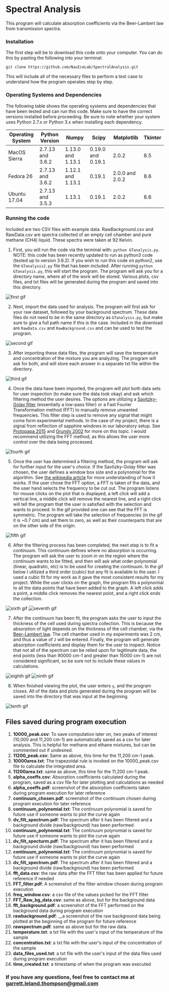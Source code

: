 # Spectral Analysis


This program will calculate absorption coefficients via the Beer-Lambert law from transmission spectra.


### Installation
The first step will be to download this code onto your computer. You can do this by pasting the following into your terminal:

`git clone https://github.com/NauIceLab/SpectralAnalysis.git`

This will include all of the necessary files to perform a test case to understand how the program operates step by step. 

### Operating Systems and Dependencies

The following table shows the operating systems and dependencies that have been tested and can run this code. Make sure to have the correct versions installed before proceeding. Be sure to note whether your system uses Python 2.7.x or Python 3.x when installing each dependency. 

|Operating System | Python Version | Numpy | Scipy | Matplotlib | Tkinter|
|---|---|---|---|---|---|
|MacOS Sierra|  2.7.13 and 3.6.2| 1.13.0 and 1.13.1 | 0.19.0 and 0.19.1 | 2.0.2 | 8.5 |
|Fedora 26|  2.7.13 and 3.6.2| 1.12.1 and 1.13.1 | 0.19.1 | 2.0.0 and 2.0.2 | 8.6 |
|Ubuntu 17.04|  2.7.13 and 3.5.3|  1.13.1 | 0.19.1 |  2.0.2 | 8.6 |

### Running the code
Included are two CSV files with example data. RawBackground.csv and RawData.csv are spectra collected of an empty cell chamber and pure methane (CH4) liquid. These spectra were taken at 92 Kelvin. 

1. First, you will run the code via the terminal with: `python GTanalysis.py`. NOTE: this code has been recently updated to run as python3 code (tested up to version 3.6.2). If you wish to run this code on python2, use the `GTanalysis2.py` file that has been included. After running `python GTanalysis.py`, this will start the program. The program will ask you for a directory name, where all of the work will be stored. Various plots, csv files, and txt files will be generated during the program and saved into this directory. 


![first gif](https://github.com/Gleland/SpectralAnalysis/blob/master/images/part1.gif) 



2. Next, import the data used for analysis. The program will first ask for your raw dataset, followed by your background spectrum. These data files do not need to be in the same directory as `GTanalysis.py`, but make sure to give a full path name if this is the case. Included in the download are `RawData.csv` and `RawBackground.csv` and can be used to test the program.


![second gif](https://github.com/Gleland/SpectralAnalysis/blob/master/images/part2.gif) 


3. After importing these data files, the program will save the temperature and concentration of the mixture you are analyzing. The program will ask for both, and will store each answer in a separate txt file within the directory.

![third gif](https://github.com/Gleland/SpectralAnalysis/blob/master/images/part3.gif)



4. Once the data have been imported, the program will plot both data sets for user inspection (to make sure the data look okay) and ask which filtering method the user desires. The options are utilizing a [Savitzky-Golay filter](https://en.wikipedia.org/wiki/Savitzky–Golay_filter) (essentially a low-pass filter) or a Fast Fourier Transformation method (FFT) to manually remove unwanted frequencies. This filter step is used to remove any signal that might come form experimental methods. In the case of my project, there is a signal from reflection of sapphire windows in our laboratory setup. See [Protopapa 2015](https://arxiv.org/pdf/1503.00703.pdf) and [Grundy 2002](http://www.sciencedirect.com/science/article/pii/S0019103501967260) for more on this topic. I would recommend utilizing the FFT method, as this allows the user more control over the data being processed.

![fourth gif](https://github.com/Gleland/SpectralAnalysis/blob/master/images/fft_choice.gif)



5. Once the user has determined a filtering method, the program will ask for further input for the user's choice. If the Savtizky-Golay filter was chosen, the user defines a window box size and a polynomial for the algorithm. See [the wikipedia article](https://en.wikipedia.org/wiki/Savitzky–Golay_filter) for more understanding of how it works. If the user chose the FFT option, a FFT is taken of the data, and the user hand selects the frequency to be cut out. The program listens for mouse clicks on the plot that is displayed, a left click will add a vertical line, a middle click will remove the nearest line, and a right click will tell the program that the user is satisfied with the selection and wants to proceed. In the gif provided one can see that the FFT is symmetric. The program will take the selection of frequencies (in the gif it is ~0.7 cm) and set them to zero, as well as their counterparts that are on the other side of the origin.

![fifth gif](https://github.com/Gleland/SpectralAnalysis/blob/master/images/fft_cut.gif)


6. After the filtering process has been completed, the next step is to fit a continuum. This continuum defines where no absorption is occurring. The program will ask the user to zoom in on the region where the continuum wants to be fitted, and then will ask what order polynomial (linear, quadratic, etc) is to be used for creating the continuum. In the gif below I utilized a third order (cubic) but any fit is available to the user. I used a cubic fit for my work as it gave the most consistent results for my project. While the user clicks on the graph, the program fits a polynomial to all the data points that have been added to the graph. A left click adds a point, a middle click removes the nearest point, and a right click ends the collection.


![sixth gif](https://github.com/Gleland/SpectralAnalysis/blob/master/images/continuum.gif)
![seventh gif](https://github.com/Gleland/SpectralAnalysis/blob/master/images/polynomial_order.gif)



7. After the continuum has been fit, the program asks the user to input the thickness of the cell used during spectra collection. This is because the absorption of light depends on the thickness of the cell chamber, via the [Beer-Lambert law](http://life.nthu.edu.tw/~labcjw/BioPhyChem/Spectroscopy/beerslaw.htm). The cell chamber used in my experiments was 2 cm, and thus a value of `2` will be entered. Finally, the program will generate absorption coefficients and display them for the user to inspect. Notice that not all of the spectrum can be relied upon for legitimate data, the end points (less than 90000 cm-1 and greater than 15000 cm-1) are not considered significant, so be sure not to include these values in calculations.

![eighth gif](https://github.com/Gleland/SpectralAnalysis/blob/master/images/thickness-and-finished.gif)
![ninth gif](https://github.com/Gleland/SpectralAnalysis/blob/master/images/abs_coeffs.gif)



8. When finished viewing the plot, the user enters `y`, and the program closes. All of the data and plots generated during the program will be saved into the directory that was input at the beginning.


![tenth gif](https://github.com/Gleland/SpectralAnalysis/blob/master/images/done.gif)



## Files saved during program execution

1. __10000_peak.csv__: To save computation later on, two peaks of interest (10,000 and 11,200 cm-1) are automatically saved as a csv for later analysis. This is helpful for methane and ethane mixtures, but can be commented out if undesired.
2. __11200_peak.csv__: Same as above, this time for the 11,200 cm-1 peak.
3. __10000area.txt__: The trapezoidal rule is invoked on the 10000_peak.csv file to calculate the integrated area.
4. __11200area.txt__: same as above, this time for the 11,200 cm-1 peak.
5. __alpha_coeffs.csv__: Absorption coefficients calculated during the program, saved as a csv file for later plotting and calculations as needed
6. __alpha_coeffs.pdf__: screenshot of the absorption coefficients taken during program execution for later reference
7. __continuum_chosen.pdf__: screenshot of the continuum chosen during program execution for later reference
8. __continuum_polynomial.txt__: The continuum polynomial is saved for future use if someone wants to plot the curve again
9. __dv_filt_spectrum.pdf__: The spectrum after it has been filtered and a background divide (raw/background) has been performed
10. __continuum_polynomial.txt__: The continuum polynomial is saved for future use if someone wants to plot the curve again
11. __dv_filt_specturm.pdf__: The spectrum after it has been filtered and a background divide (raw/background) has been performed
12. __continuum_polynomial.txt__: The continuum polynomial is saved for future use if someone wants to plot the curve again
13. __dv_filt_spectrum.pdf__: The spectrum after it has been filtered and a background divide (raw/background) has been performed
14. __fft_data.csv__: the raw data after the FFT filter has been applied for future reference if needed
15. __FFT_filter.pdf__: A screenshot of the filter window chosen during program execution
16. __freq_window.csv__: a csv file of the values picked for the FFT filter
17. __FFT_Raw_bg_data.csv__: same as above, but for the background data
18. __fft_background.pdf__: a screenshot of the FFT performed on the background data during program execution
19. __rawbackground.pdf__: __a screenshot of the raw background data being plotted at the beginning of the program for future reference
20. __rawspectrum.pdf__: same as above but for the raw data.
21. __temperature.txt__: a txt file with the user's input of the temperature of the sample
22. __concentration.txt__: a txt file with the user's input of the concentration of the sample
23. __data_files_used.txt__: a txt file with the user's input of the data files used during program execution
24. __time_created.txt__: a timestamp of when the program was executed

### If you have any questions, feel free to contact me at garrett.leland.thompson@gmail.com


<!---
## Demo of program, with a pure methane (Ch4) mixture at a temperature of 92.0 Kelvin.
![first gif](https://github.com/Gleland/SpectralAnalysis/blob/master/images/full_video.gif) 

-->
